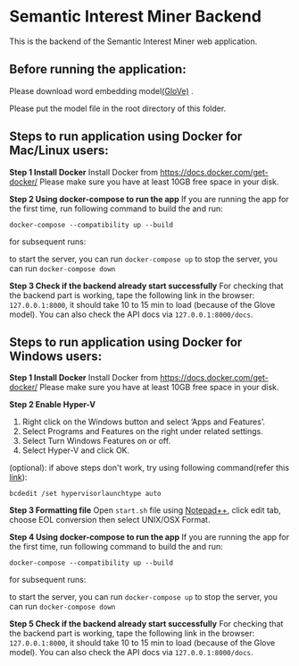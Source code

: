 # Semantic Interest Miner Backend

This is the backend of the Semantic Interest Miner web application.

## Before running the application:

Please download word embedding model[(GloVe)](https://drive.google.com/file/d/1FfQgEjR6q1NyFsD_-kOdBCHMXB2QmNxN/view?usp=sharing) .

Please put the model file in the root directory of this folder.


## Steps to run application using Docker for Mac/Linux users:

**Step 1 Install Docker**
Install Docker from https://docs.docker.com/get-docker/
Please make sure you have at least 10GB free space in your disk.

**Step 2 Using docker-compose to run the app**
If you are running the app for the first time, run following command to build the and run:

```
docker-compose --compatibility up --build
```
for subsequent runs:

to start the server, you can run `docker-compose up`
to stop the server, you can run `docker-compose down`

**Step 3 Check if the backend already start successfully**
For checking that the backend part is working, tape the following link in the browser: `127.0.0.1:8000`, it should take 10 to 15 min to load (because of the Glove model). You can also check the API docs via `127.0.0.1:8000/docs`.

## Steps to run application using Docker for Windows users:

**Step 1 Install Docker**
Install Docker from https://docs.docker.com/get-docker/
Please make sure you have at least 10GB free space in your disk.

**Step 2 Enable Hyper-V**
1. Right click on the Windows button and select ‘Apps and Features’.
2. Select Programs and Features on the right under related settings.
3. Select Turn Windows Features on or off.
4. Select Hyper-V and click OK.

(optional): if above steps don't work, try using following command(refer this [link](https://stackoverflow.com/questions/39684974/docker-for-windows-error-hardware-assisted-virtualization-and-data-execution-p)):
```
bcdedit /set hypervisorlaunchtype auto
```

**Step 3 Formatting file**
Open `start.sh` file using [Notepad++](https://notepad-plus-plus.org/), click edit tab, choose EOL conversion then select UNIX/OSX Format.

**Step 4 Using docker-compose to run the app**
If you are running the app for the first time, run following command to build the and run:

```
docker-compose --compatibility up --build
```
for subsequent runs:

to start the server, you can run `docker-compose up`
to stop the server, you can run `docker-compose down`

**Step 5 Check if the backend already start successfully**
For checking that the backend part is working, tape the following link in the browser: `127.0.0.1:8000`, it should take 10 to 15 min to load (because of the Glove model). You can also check the API docs via `127.0.0.1:8000/docs`.

